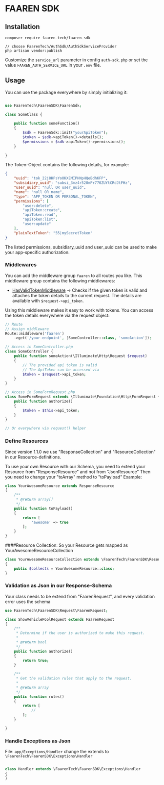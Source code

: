 # FAAREN SDK

## Installation

```shell
composer require faaren-tech/faaren-sdk

// choose FaarenTech/AuthSdk/AuthSdkServiceProvider
php artisan vendor:publish
```

Customize the `service_url` parameter in config `auth-sdk.php` or set the value `FAAREN_AUTH_SERVICE_URL` in your `.env` file.

## Usage

You can use the package everywhere by simply initializing it:

```php

use FaarenTech\FaarenSDK\FaarenSdk;

class SomeClass {
    
    public function someFunction()
    {
        $sdk = FaarenSdk::init("yourApiToken");
        $token = $sdk->apiToken()->details();
        $permissions = $sdk->apiToken()->permissions();
    }
    
}
```

The Token-Object contains the following details, for example:

```json
{
    "uuid": "tok_22j8HPsYoOKXEMIPHNpHQeBdhKFP",
    "subsidiary_uuid": "subsi_3mz4r520mPr770ZUYtCRdJtFHz",
    "user_uuid": "null OR user_uuid",
    "name": "null OR name",
    "type": "APP_TOKEN OR PERSONAL_TOKEN",
    "permissions": [
        "user:delete",
        "apiToken:create",
        "apiToken:read",
        "apiToken:list",
        "user:update"
    ],
    "plainTextToken": "55|mySecretToken"
}
```

The listed permissions, subsidiary_uuid and user_uuid can be used to make your app-specific authorization.

### Middlewares

You can add the middleware group `faaren` to all routes you like. This middleware group contains the following middlewares:

- [HasValidTokenMiddleware](src/Http/Middleware/HandleAppTokenMiddleware.php) => Checks if the given token is valid and attaches the token details to the current request. The details are available with `$request->api_token`.

Using this middleware makes it easy to work with tokens. You can access the token details everywhere via the request object:

```php
// Route
// Assign middleware
Route::middleware('faaren')
    ->get('/your-endpoint', [SomeController::class, 'someAction']);

// Access in SomeController.php
class SomeController {
    public function someAction(\Illuminate\Http\Request $request) 
    {
        // The provided api token is valid
        // The ApiToken can be accessed via
        $token = $request->api_token;
    }
}

// Access in SomeFormRequest.php
class SomeFormRequest extends \Illuminate\Foundation\Http\FormRequest {
    public function authorize()
    {
        $token = $this->api_token;
    }
}

// Or everywhere via request() helper
```

### Define Resources 
Since version 1.1.0 we use "ResponseCollection" and "ResourceCollection" in our Resource-definitions. 

To use your own Resource with our Schema, you need to extend your Resource from "ResponseResource" and not from "JsonResource"
Then you need to change your "toArray" method to "toPayload"
Example: 
```php 
class YourAwesomeResource extends ResponseResource
{
    /**
     * @return array[]
     */
    public function toPayload()
    {
        return [
            'awesome' => true
        ];
    }
}
```

####Resource Collection:
So your Resource gets mapped as YourAwesomeResourceCollection
```php 
class YourAwesomeResourceCollection extends \FaarenTech\FaarenSDK\Resources\ResponseCollection
{
    public $collects = YourAwesomeResource::class;
}
```

### Validation as Json in our Response-Schema
Your class needs to be extend from "FaarenRequest", and every validation error uses the schema
```php 
use FaarenTech\FaarenSDK\Request\FaarenRequest;

class ShowVehiclePoolRequest extends FaarenRequest
{
    /**
     * Determine if the user is authorized to make this request.
     *
     * @return bool
     */
    public function authorize()
    {
        return true;
    }

    /**
     * Get the validation rules that apply to the request.
     *
     * @return array
     */
    public function rules()
    {
        return [
            //
        ];
    }

}
```

### Handle Exceptions as Json
File: `app/Exceptions/Handler` change the extends to ` \FaarenTech\FaarenSDK\Exceptions\Handler`

```php 

class Handler extends \FaarenTech\FaarenSDK\Exceptions\Handler
{
}
```
